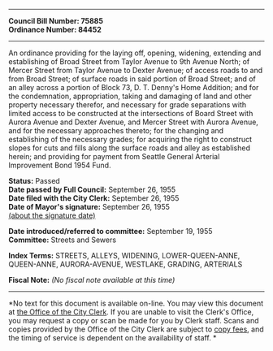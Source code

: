 * * * * *  
  
**Council Bill Number: [](#h0)[](#h2)75885**   
**Ordinance Number: 84452**  
  
* * * * *  
  
An ordinance providing for the laying off, opening, widening, extending and establishing of Broad Street from Taylor Avenue to 9th Avenue North; of Mercer Street from Taylor Avenue to Dexter Avenue; of access roads to and from Broad Street; of surface roads in said portion of Broad Street; and of an alley across a portion of Block 73, D. T. Denny's Home Addition; and for the condemnation, appropriation, taking and damaging of land and other property necessary therefor, and necessary for grade separations with limited access to be constructed at the intersections of Board Street with Aurora Avenue and Dexter Avenue, and Mercer Street with Aurora Avenue, and for the necessary approaches thereto; for the changing and establishing of the necessary grades; for acquiring the right to construct slopes for cuts and fills along the surface roads and alley as established herein; and providing for payment from Seattle General Arterial Improvement Bond 1954 Fund.  
  
**Status:** Passed   
**Date passed by Full Council:** September 26, 1955   
**Date filed with the City Clerk:** September 26, 1955   
**Date of Mayor's signature:** September 26, 1955   
[(about the signature date)](/~public/approvaldate.htm)   
  
  
**Date introduced/referred to committee:** September 19, 1955   
**Committee:** Streets and Sewers   
  
**Index Terms:** STREETS, ALLEYS, WIDENING, LOWER-QUEEN-ANNE, QUEEN-ANNE, AURORA-AVENUE, WESTLAKE, GRADING, ARTERIALS  
  
**Fiscal Note:** *(No fiscal note available at this time)*  
  
* * * * *  
  
*No text for this document is available on-line. You may view this document at [the Office of the City Clerk](http://www.seattle.gov/leg/clerk/contactUs.htm). If you are unable to visit the Clerk's Office, you may request a copy or scan be made for you by Clerk staff. Scans and copies provided by the Office of the City Clerk are subject to [copy fees](http://clerk.seattle.gov/~public/clerkfees.htm), and the timing of service is dependent on the availability of staff. *  
  
  
